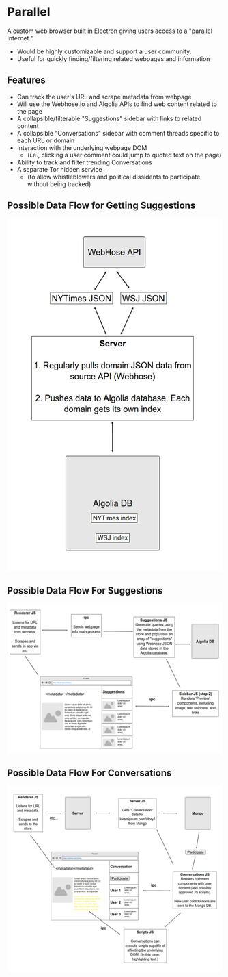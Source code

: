 # Parallel

A custom web browser built in Electron giving users access to a "parallel Internet."
* Would be highly customizable and support a user community.
* Useful for quickly finding/filtering related webpages and information

## Features
* Can track the user's URL and scrape metadata from webpage
* Will use the Webhose.io and Algolia APIs to find web content related to the page
* A collapsible/filterable "Suggestions" sidebar with links to related content
* A collapsible "Conversations" sidebar with comment threads specific to each URL or domain
* Interaction with the underlying webpage DOM
  * (i.e., clicking a user comment could jump to quoted text on the page)
* Ability to track and filter trending Conversations
* A separate Tor hidden service
  * (to allow whistleblowers and political dissidents to participate without being tracked)

## Possible Data Flow for Getting Suggestions
![Suggestions Backend](./img/server.png?raw=true "Sample Usage")

## Possible Data Flow For Suggestions
![Suggestions Backend](./img/suggestions.png?raw=true "Suggestions")

## Possible Data Flow For Conversations
![Suggestions Backend](./img/conversations.png?raw=true "Suggestions")
